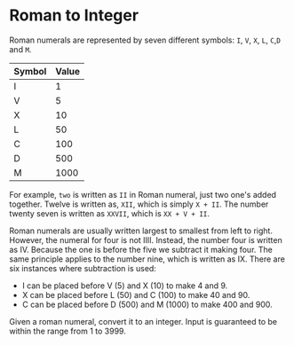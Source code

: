 # Roman to Integer

Roman numerals are represented by seven different symbols: `I`, `V`, `X`, `L`, `C`,`D` and `M`.

Symbol     |  Value
---|---
I          |   1
V          |   5
X          |   10
L          |   50
C          |   100
D          |   500
M          |   1000

For example, `two` is written as `II` in Roman numeral, just two one's
added together. Twelve is written as, `XII`, which is simply `X +
II`. The number twenty seven is written as `XXVII`, which is `XX + V +
II`.

Roman numerals are usually written largest to smallest from left to
right. However, the numeral for four is not IIII. Instead, the number
four is written as IV. Because the one is before the five we subtract
it making four. The same principle applies to the number nine, which
is written as IX. There are six instances where subtraction is used:

   * I can be placed before V (5) and X (10) to make 4 and 9. 
   * X can be placed before L (50) and C (100) to make 40 and 90. 
   * C can be placed before D (500) and M (1000) to make 400 and 900.

Given a roman numeral, convert it to an integer. Input is guaranteed
to be within the range from 1 to 3999.